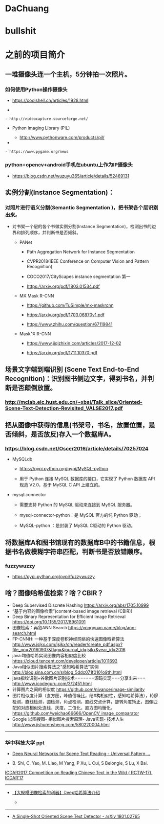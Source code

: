 # DaChuang
# bullshit 

# 之前的项目简介

## 一堆摄像头连一个主机，5分钟拍一次照片。

### 如何使用Python操作摄像头

- https://coolshell.cn/articles/1928.html

- 

	- http://videocapture.sourceforge.net/

- Python Imaging Library (PIL)

	- http://www.pythonware.com/products/pil/

- 

	- https://www.pygame.org/news

### python+opencv+android手机在ubuntu上作为IP摄像头

- https://blog.csdn.net/wuzuyu365/article/details/52469131

## 实例分割(Instance Segmentation)：

### 对照片进行语义分割(Semantic Segmentation )，把书架各个层识别出来。

- 对书架一个层的各个书做实例分割(Instance Segmentation)，检测出书的边界和排列顺序，并判断书是否倾斜。

	- PANet

		- Path Aggregation Network for Instance Segmentation

		- CVPR2018(IEEE Conference on Computer Vision and Pattern Recognition)

		- COCO2017/CityScapes instance segmentation 第一

		- https://arxiv.org/pdf/1803.01534.pdf

	- MX Mask R-CNN

		- https://github.com/TuSimple/mx-maskrcnn

		- https://arxiv.org/pdf/1703.06870v1.pdf

		- https://www.zhihu.com/question/67119841

	- Mask^X R-CNN 

		- https://www.jiqizhixin.com/articles/2017-12-02

		- https://arxiv.org/pdf/1711.10370.pdf

## 场景文字端到端识别 (Scene Text End-to-End Recognition)：识别图书侧边文字，得到书名，并判断是否颠倒放置。

### http://mclab.eic.hust.edu.cn/~xbai/Talk_slice/Oriented-Scene-Text-Detection-Revisited_VALSE2017.pdf

## 把从图像中获得的信息(书架号，书名，放置位置，是否倾斜，是否放反)存入一个数据库A。

### https://blog.csdn.net/Oscer2016/article/details/70257024

- MySQLdb 

	- https://pypi.python.org/pypi/MySQL-python

	- 用于 Python 连接 MySQL 数据库的接口，它实现了 Python 数据库 API 规范 V2.0，基于 MySQL C API 上建立的。

- mysql.connector

	- 需要支持 Python 的 MySQL 驱动来连接到 MySQL 服务器。

	- mysql-connector-python：是 MySQL 官方的纯 Python 驱动；

	- MySQL-python ：是封装了 MySQL C驱动的 Python 驱动。

## 将数据库A和图书馆现有的数据库B中的书籍信息，根据书名做模糊字符串匹配，判断书是否放错顺序。

### fuzzywuzzy

- https://pypi.python.org/pypi/fuzzywuzzy

## 啥？图像哈希值检索？啥？CBIR？
- Deep Supervised Discrete Hashing https://arxiv.org/abs/1705.10999
- “基于内容的图像检索”(content-based image retrieval (CBIR))
- Deep Binary Representation for Efficient Image Retrieval https://doi.org/10.1155/2017/8961091
- 图像检索：再叙ANN Search https://yongyuan.name/blog/ann-search.html
- FP-CNNH: 一种基于深度卷积神经网络的快速图像晗希算法 
  http://www.jsjkx.com/jsjkx/ch/reader/create_pdf.aspx?file_no=20160907&flag=&journal_id=jsjkx&year_id=2016
- java:均值哈希实现图像内容相似度比较 https://cloud.tencent.com/developer/article/1011693
- Java相似图片搜索算法之"感知哈希算法"实例 http://blog.sina.com.cn/s/blog_5ddc071f0101o9th.html
- java指纹识别+谷歌图片识别技术=======源码实现===分享出来===
  http://www.icodeguru.com/3/2451.html
- 计算图片之间的相似度
  https://github.com/nivance/image-similarity
- 图片相似度计算（直方图，峰值信噪比，结#构相似性，感知哈希算法），轮廓检测，直线检测，圆检测，角点检测，直线交点计算，旋转角度矫正，图像匹配的对应相似处连线，灰度，二值化，直方图均衡化。
  https://github.com/weichao66666/OpenCV_image_comparator  
- Google 以图搜图- 相似图片搜索原理- Java实现- 技术人生
  http://www.jishurensheng.com/580220004.html

---

### 华中科技大学 ppt

- [Deep Neural Networks for Scene Text Reading - Universal Pattern ...](http://u-pat.org/ICDAR2017/keynotes/ICDAR2017_Keynote_Prof_Bai.pdf)

- B. Shi, C. Yao, M. Liao, M Yang, P Xu, L Cui, S Belongie, S Lu, X Bai.

[ICDAR2017 Competition on Reading Chinese Text in the Wild ( RCTW-17). ICDAR’17](http://mclab.eic.hust.edu.cn/icdar2017chinese)


---

- [【大规模图像检索的利器】Deep哈希算法介绍](https://zhuanlan.zhihu.com/p/21396173)

    -
---

- [A Single-Shot Oriented Scene Text Detector - arXiv 1801.02765](https://arxiv.org/pdf/1801.02765)
